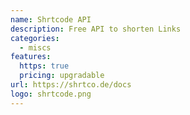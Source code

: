```yaml
---
name: Shrtcode API
description: Free API to shorten Links
categories:
  - miscs
features:
  https: true
  pricing: upgradable
url: https://shrtco.de/docs
logo: shrtcode.png
---
```

